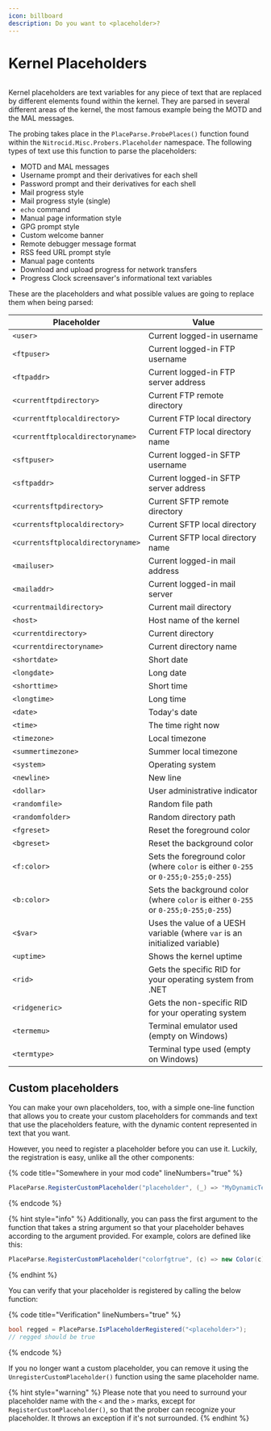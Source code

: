 ```yaml
---
icon: billboard
description: Do you want to <placeholder>?
---
```


# Kernel Placeholders

<figure><img src="https://github.com/Aptivi-Stable-Docs/nks-manual-0.1.0/blob/main/.gitbook/assets/115-inner.png" alt=""><figcaption></figcaption></figure>

Kernel placeholders are text variables for any piece of text that are replaced by different elements found within the kernel. They are parsed in several different areas of the kernel, the most famous example being the MOTD and the MAL messages.

The probing takes place in the `PlaceParse.ProbePlaces()` function found within the `Nitrocid.Misc.Probers.Placeholder` namespace. The following types of text use this function to parse the placeholders:

* MOTD and MAL messages
* Username prompt and their derivatives for each shell
* Password prompt and their derivatives for each shell
* Mail progress style
* Mail progress style (single)
* `echo` command
* Manual page information style
* GPG prompt style
* Custom welcome banner
* Remote debugger message format
* RSS feed URL prompt style
* Manual page contents
* Download and upload progress for network transfers
* Progress Clock screensaver's informational text variables

These are the placeholders and what possible values are going to replace them when being parsed:

| Placeholder                       | Value                                                                              |
| --------------------------------- | ---------------------------------------------------------------------------------- |
| `<user>`                          | Current logged-in username                                                         |
| `<ftpuser>`                       | Current logged-in FTP username                                                     |
| `<ftpaddr>`                       | Current logged-in FTP server address                                               |
| `<currentftpdirectory>`           | Current FTP remote directory                                                       |
| `<currentftplocaldirectory>`      | Current FTP local directory                                                        |
| `<currentftplocaldirectoryname>`  | Current FTP local directory name                                                   |
| `<sftpuser>`                      | Current logged-in SFTP username                                                    |
| `<sftpaddr>`                      | Current logged-in SFTP server address                                              |
| `<currentsftpdirectory>`          | Current SFTP remote directory                                                      |
| `<currentsftplocaldirectory>`     | Current SFTP local directory                                                       |
| `<currentsftplocaldirectoryname>` | Current SFTP local directory name                                                  |
| `<mailuser>`                      | Current logged-in mail address                                                     |
| `<mailaddr>`                      | Current logged-in mail server                                                      |
| `<currentmaildirectory>`          | Current mail directory                                                             |
| `<host>`                          | Host name of the kernel                                                            |
| `<currentdirectory>`              | Current directory                                                                  |
| `<currentdirectoryname>`          | Current directory name                                                             |
| `<shortdate>`                     | Short date                                                                         |
| `<longdate>`                      | Long date                                                                          |
| `<shorttime>`                     | Short time                                                                         |
| `<longtime>`                      | Long time                                                                          |
| `<date>`                          | Today's date                                                                       |
| `<time>`                          | The time right now                                                                 |
| `<timezone>`                      | Local timezone                                                                     |
| `<summertimezone>`                | Summer local timezone                                                              |
| `<system>`                        | Operating system                                                                   |
| `<newline>`                       | New line                                                                           |
| `<dollar>`                        | User administrative indicator                                                      |
| `<randomfile>`                    | Random file path                                                                   |
| `<randomfolder>`                  | Random directory path                                                              |
| `<fgreset>`                       | Reset the foreground color                                                         |
| `<bgreset>`                       | Reset the background color                                                         |
| `<f:color>`                       | Sets the foreground color (where `color` is either `0-255` or `0-255;0-255;0-255`) |
| `<b:color>`                       | Sets the background color (where `color` is either `0-255` or `0-255;0-255;0-255`) |
| `<$var>`                          | Uses the value of a UESH variable (where `var` is an initialized variable)         |
| `<uptime>`                        | Shows the kernel uptime                                                            |
| `<rid>`                           | Gets the specific RID for your operating system from .NET                          |
| `<ridgeneric>`                    | Gets the non-specific RID for your operating system                                |
| `<termemu>`                       | Terminal emulator used (empty on Windows)                                          |
| `<termtype>`                      | Terminal type used (empty on Windows)                                              |

## Custom placeholders

You can make your own placeholders, too, with a simple one-line function that allows you to create your custom placeholders for commands and text that use the placeholders feature, with the dynamic content represented in text that you want.

However, you need to register a placeholder before you can use it. Luckily, the registration is easy, unlike all the other components:

{% code title="Somewhere in your mod code" lineNumbers="true" %}
```csharp
PlaceParse.RegisterCustomPlaceholder("placeholder", (_) => "MyDynamicText");
```
{% endcode %}

{% hint style="info" %}
Additionally, you can pass the first argument to the function that takes a string argument so that your placeholder behaves according to the argument provided. For example, colors are defined like this:

```csharp
PlaceParse.RegisterCustomPlaceholder("colorfgtrue", (c) => new Color(c).VTSequenceForegroundTrueColor);
```
{% endhint %}

You can verify that your placeholder is registered by calling the below function:

{% code title="Verification" lineNumbers="true" %}
```csharp
bool regged = PlaceParse.IsPlaceholderRegistered("<placeholder>");
// regged should be true
```
{% endcode %}

If you no longer want a custom placeholder, you can remove it using the `UnregisterCustomPlaceholder()` function using the same placeholder name.

{% hint style="warning" %}
Please note that you need to surround your placeholder name with the `<` and the `>` marks, except for `RegisterCustomPlaceholder()`, so that the prober can recognize your placeholder. It throws an exception if it's not surrounded.
{% endhint %}
